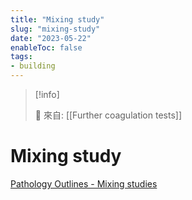 ```yaml
---
title: "Mixing study"
slug: "mixing-study"
date: "2023-05-22"
enableToc: false
tags:
- building
---
```


> [!info]
>
> 🌱 來自: [[Further coagulation tests]]

# Mixing study

[Pathology Outlines - Mixing studies](https://www.pathologyoutlines.com/topic/coagulationmixingstudies.html)


